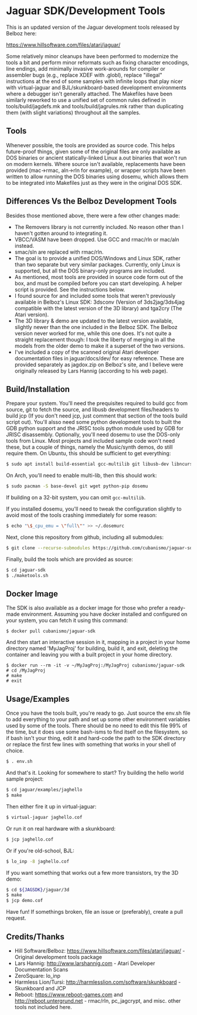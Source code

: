 # Jaguar SDK/Development Tools

This is an updated version of the Jaguar development tools released by Belboz here:

https://www.hillsoftware.com/files/atari/jaguar/

Some relatively minor cleanups have been performed to modernize the tools a bit and perform minor reformats such as fixing character encodings, line endings, add minimally invasive work-arounds for compiler or assembler bugs (e.g., replace XDEF with .globl), replace "illegal" instructions at the end of some samples with infinite loops that play nicer with virtual-jaguar and BJL/skunkboard-based development environments where a debugger isn't generally attached.  The Makefiles have been similarly reworked to use a unified set of common rules defined in tools/build/jagdefs.mk and tools/build/jagrules.mk rather than duplicating them (with slight variations) throughout all the samples.

## Tools

Whenever possible, the tools are provided as source code.  This helps future-proof things, given some of the original files are only available as DOS binaries or ancient statically-linked Linux a.out binaries that won't run on modern kernels.  Where source isn't available, replacements have been provided (mac->rmac, aln->rln for example), or wrapper scripts have been written to allow running the DOS binaries using dosemu, which allows them to be integrated into Makefiles just as they were in the original DOS SDK.

## Differences Vs the Belboz Development Tools

Besides those mentioned above, there were a few other changes made:

* The Removers library is not currently included.  No reason other than I haven't gotten around to integrating it.
* VBCC/VASM have been dropped.  Use GCC and rmac/rln or mac/aln instead.
* smac/sln are replaced with rmac/rln.
* The goal is to provide a unified DOS/Windows and Linux SDK, rather than two separate but very similar packages.  Currently, only Linux is supported, but all the DOS binary-only programs are included.
* As mentioned, most tools are provided in source code form out of the box, and must be compiled before you can start developing.  A helper script is provided.  See the instructions below.
* I found source for and included some tools that weren't previously available in Belboz's Linux SDK: 3dsconv (Version of 3ds2jag/3ds4jag compatible with the latest version of the 3D library) and tga2cry (The Atari version).
* The 3D library & demo are updated to the latest version available, slightly newer than the one included in the Belboz SDK.  The Belboz version never worked for me, while this one does.  It's not quite a straight replacement though: I took the liberty of merging in all the models from the older demo to make it a superset of the two versions.
* I've included a copy of the scanned original Atari developer documentation
files in jaguar/docs/dev/ for easy reference.  These are provided separately
as jagdox.zip on Belboz's site, and I believe were originally released by
Lars Hannig (according to his web page).

## Build/Installation

Prepare your system.  You'll need the prequisites required to build gcc from source, git to fetch the source, and libusb development files/headers to build jcp (If you don't need jcp, just comment that section of the tools build script out).  You'll alsso need some python development tools to built the GDB python support and the JRISC tools python module used by GDB for JRISC disassembly. Optionally, you'll need dosemu to use the DOS-only tools from Linux.  Most projects and included sample code won't need these, but a couple of things, namely the Music/synth demos, do still require them.  On Ubuntu, this should be sufficient to get everything:

````sh
$ sudo apt install build-essential gcc-multilib git libusb-dev libncurses5-dev libpython3-dev python3-pip dosemu
````

On Arch, you'll need to enable multi-lib, then this should work:

````sh
$ sudo pacman -S base-devel git wget python-pip dosemu
````

If building on a 32-bit system, you can omit `gcc-multilib`.

If you installed dosemu, you'll need to tweak the configuration slightly to avoid most of the tools crashing immediately for some reason:

````sh
$ echo "\$_cpu_emu = \"full\"" >> ~/.dosemurc
````

Next, clone this repository from github, including all submodules:

````sh
$ git clone --recurse-submodules https://github.com/cubanismo/jaguar-sdk
````

Finally, build the tools which are provided as source:

````sh
$ cd jaguar-sdk
$ ./maketools.sh
````

## Docker Image

The SDK is also available as a docker image for those who prefer a ready-made environment. Assuming you have docker installed and configured on your system, you can fetch it using this command:

    $ docker pull cubanismo/jaguar-sdk

And then start an interactive session in it, mapping in a project in your home directory named 'MyJagProj' for building, build it, and exit, deleting the container and leaving you with a built project in your home directory.

    $ docker run --rm -it -v ~/MyJagProj:/MyJagProj cubanismo/jaguar-sdk
    # cd /MyJagProj
    # make
    # exit

## Usage/Examples

Once you have the tools built, you're ready to go.  Just source the env.sh file to add everything to your path and set up some other environment variables used by some of the tools.  There should be no need to edit this file 99% of the time, but it does use some bash-isms to find itself on the filesystem, so if bash isn't your thing, edit it and hard-code the path to the SDK directory or replace the first few lines with something that works in your shell of choice.

````sh
$ . env.sh
````

And that's it.  Looking for somewhere to start?  Try building the hello world sample project:

````sh
$ cd jaguar/examples/jaghello
$ make
````

Then either fire it up in virtual-jaguar:

````sh
$ virtual-jaguar jaghello.cof
````

Or run it on real hardware with a skunkboard:

````sh
$ jcp jaghello.cof
````

Or if you're old-school, BJL:

````sh
$ lo_inp -8 jaghello.cof
````

If you want something that works out a few more transistors, try the 3D demo:

````sh
$ cd ${JAGSDK}/jaguar/3d
$ make
$ jcp demo.cof
````

Have fun!  If somethings broken, file an issue or (preferably), create a pull request.

## Credits/Thanks

* Hill Software/Belboz: https://www.hillsoftware.com/files/atari/jaguar/ - Original development tools package
* Lars Hannig: http://www.larshannig.com - Atari Developer Documentation Scans
* ZeroSquare: lo_inp
* Harmless Lion/Tursi: http://harmlesslion.com/software/skunkboard - Skunkboard and JCP
* Reboot: https://www.reboot-games.com and http://reboot.untergrund.net - rmac/rln, pc_jagcrypt, and misc. other tools not included here.
